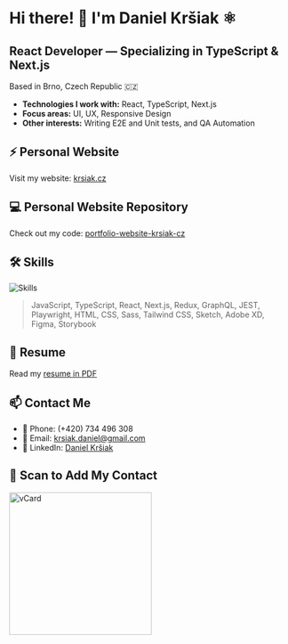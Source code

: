 # Hi there! 👋 I'm Daniel Kršiak ⚛️

## React Developer — Specializing in TypeScript & Next.js

Based in Brno, Czech Republic 🇨🇿

- **Technologies I work with:** React, TypeScript, Next.js
- **Focus areas:** UI, UX, Responsive Design
- **Other interests:** Writing E2E and Unit tests, and QA Automation

## ⚡ Personal Website

Visit my website: [krsiak.cz](https://krsiak.cz/)

## 💻 Personal Website Repository

Check out my code: [portfolio-website-krsiak-cz](https://github.com/krsiakdaniel/portfolio-website-krsiak-cz)

## 🛠️ Skills

![Skills](https://github.com/user-attachments/assets/e84c2602-9400-4449-ad3e-645791699bd4)

> JavaScript, TypeScript, React, Next.js, Redux, GraphQL, JEST, Playwright, HTML, CSS, Sass, Tailwind CSS, Sketch, Adobe XD, Figma, Storybook

## 📝 Resume

Read my [resume in PDF](https://krsiak.cz/resume)

## 📫 Contact Me

- 📱 Phone: (+420) 734 496 308
- 📧 Email: krsiak.daniel@gmail.com
- 💬 LinkedIn: [Daniel Kršiak](https://www.linkedin.com/in/krsiakdaniel/)

## 📱 Scan to Add My Contact

<img src="https://github.com/user-attachments/assets/e3f7b70f-6a56-459d-b7f4-afc3d78a4f6e" width="256" height="256" alt="vCard"/>
